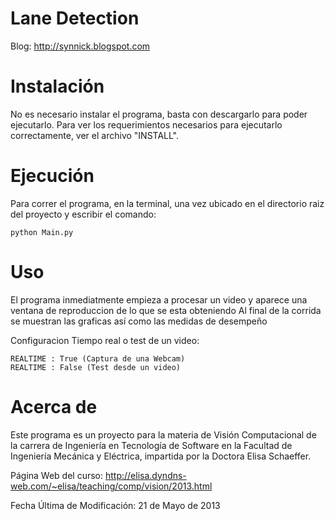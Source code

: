 Lane Detection
===============
Blog: http://synnick.blogspot.com

Instalación
===========

No es necesario instalar el programa, basta con descargarlo
para poder ejecutarlo. Para ver los requerimientos necesarios
para ejecutarlo correctamente, ver el archivo "INSTALL".

Ejecución
=========

Para correr el programa, en la terminal,
una vez ubicado en el directorio raiz del proyecto
y escribir el comando:

    python Main.py


Uso
===

El programa inmediatmente empieza a procesar un video y aparece una ventana de reproduccion 
de lo que se esta obteniendo Al final de la corrida se muestran 
las graficas así como las medidas de desempeño

Configuracion Tiempo real o test de un video:

    REALTIME : True (Captura de una Webcam)
    REALTIME : False (Test desde un video)

Acerca de
=========

Este programa es un proyecto para la materia de Visión Computacional
de la carrera de Ingeniería en Tecnología de Software en la Facultad 
de Ingeniería Mecánica y Eléctrica, impartida por la Doctora Elisa
Schaeffer. 

Página Web del curso:
http://elisa.dyndns-web.com/~elisa/teaching/comp/vision/2013.html

Fecha Última de Modificación: 21 de Mayo de 2013
